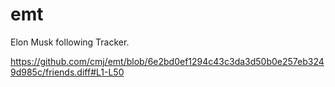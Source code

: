 # emt
Elon Musk following Tracker.

https://github.com/cmj/emt/blob/6e2bd0ef1294c43c3da3d50b0e257eb3249d985c/friends.diff#L1-L50

